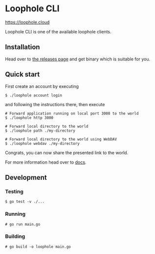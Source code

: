 # Loophole CLI

https://loophole.cloud

Loophole CLI is one of the available loophole clients.

## Installation

Head over to [the releases page](https://github.com/loophole/cli/releases/latest) and get binary which is suitable for you.

## Quick start

First create an account by executing

```
$ ./loophole account login
```

and following the instructions there, then execute

```
# Forward application running on local port 3000 to the world
$ ./loophole http 3000
```

```
# Forward local directory to the world
$ ./loophole path ./my-directory
```

```
# Forward local directory to the world using WebDAV
$ ./loophole webdav ./my-directory
```

Congrats, you can now share the presented link to the world.

For more information head over to [docs](https://loophole.cloud/docs/).


## Development

### Testing

```
$ go test -v ./...
```

### Running

```
# go run main.go
```

### Building

```
# go build -o loophole main.go
```
